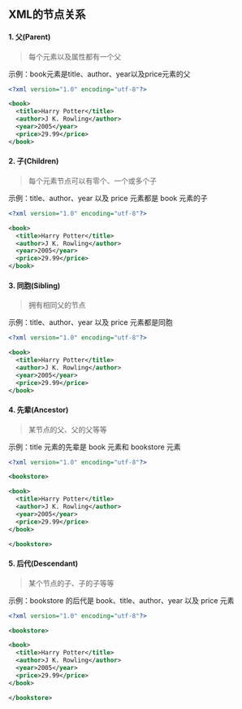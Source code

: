 ## XML的节点关系

#### 1. 父(Parent)

> 每个元素以及属性都有一个父

示例：book元素是title、author、year以及price元素的父

```xml
<?xml version="1.0" encoding="utf-8"?>

<book>
  <title>Harry Potter</title>
  <author>J K. Rowling</author>
  <year>2005</year>
  <price>29.99</price>
</book>
```



#### 2. 子(Children) 

> 每个元素节点可以有零个、一个或多个子

示例：title、author、year 以及 price 元素都是 book 元素的子

```xml
<?xml version="1.0" encoding="utf-8"?>

<book>
  <title>Harry Potter</title>
  <author>J K. Rowling</author>
  <year>2005</year>
  <price>29.99</price>
</book>
```



#### 3. 同胞(Sibling) 

> 拥有相同父的节点

示例：title、author、year 以及 price 元素都是同胞

```xml
<?xml version="1.0" encoding="utf-8"?>

<book>
  <title>Harry Potter</title>
  <author>J K. Rowling</author>
  <year>2005</year>
  <price>29.99</price>
</book>
```



#### 4. 先辈(Ancestor) 

> 某节点的父、父的父等等

示例：title 元素的先辈是 book 元素和 bookstore 元素

```xml
<?xml version="1.0" encoding="utf-8"?>

<bookstore>

<book>
  <title>Harry Potter</title>
  <author>J K. Rowling</author>
  <year>2005</year>
  <price>29.99</price>
</book>

</bookstore>
```



#### 5. 后代(Descendant) 

>  某个节点的子、子的子等等

示例：bookstore 的后代是 book、title、author、year 以及 price 元素

```xml
<?xml version="1.0" encoding="utf-8"?>

<bookstore>

<book>
  <title>Harry Potter</title>
  <author>J K. Rowling</author>
  <year>2005</year>
  <price>29.99</price>
</book>

</bookstore>


```

